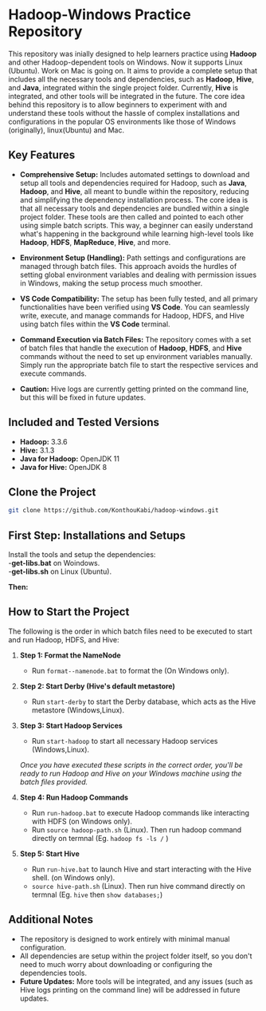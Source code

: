 # Hadoop-Windows Practice Repository

This repository was inially designed to help learners practice using **Hadoop** and other Hadoop-dependent tools on Windows. Now it supports Linux (Ubuntu). Work on Mac is going on. It aims to provide a complete setup that includes all the necessary tools and dependencies, such as **Hadoop**, **Hive**, and **Java**, integrated within the single project folder. Currently, **Hive** is integrated, and other tools will be integrated in the future. The core idea behind this repository is to allow beginners to experiment with and understand these tools without the hassle of complex installations and configurations in the popular OS environments like those of Windows (originally), linux(Ubuntu) and Mac.

## Key Features

- **Comprehensive Setup:** Includes automated settings to download and setup all tools and dependencies required for Hadoop, such as **Java**, **Hadoop**, and **Hive**, all meant to bundle within the repository, reducing and simplifying the dependency installation process. The core idea is that all necessary tools and dependencies are bundled within a single project folder. These tools are then called and pointed to each other using simple batch scripts. This way, a beginner can easily understand what's happening in the background while learning high-level tools like **Hadoop**, **HDFS**, **MapReduce**, **Hive**, and more.

- **Environment Setup (Handling):** Path settings and configurations are managed through batch files. This approach avoids the hurdles of setting global environment variables and dealing with permission issues in Windows, making the setup process much smoother.

- **VS Code Compatibility:** The setup has been fully tested, and all primary functionalities have been verified using **VS Code**. You can seamlessly write, execute, and manage commands for Hadoop, HDFS, and Hive using batch files within the **VS Code** terminal.

- **Command Execution via Batch Files:** The repository comes with a set of batch files that handle the execution of **Hadoop**, **HDFS**, and **Hive** commands without the need to set up environment variables manually. Simply run the appropriate batch file to start the respective services and execute commands.

- **Caution:** Hive logs are currently getting printed on the command line, but this will be fixed in future updates.

## Included and Tested Versions

- **Hadoop:** 3.3.6
- **Hive:** 3.1.3
- **Java for Hadoop:** OpenJDK 11
- **Java for Hive:** OpenJDK 8

## Clone the Project

```bash
git clone https://github.com/KonthouKabi/hadoop-windows.git
```
## First Step: Installations and Setups

Install the tools and setup the dependencies:<br>
-**get-libs.bat** on Woindows.<br>
-**get-libs.sh** on Linux (Ubuntu).

**Then:**

## How to Start the Project

The following is the order in which batch files need to be executed to start and run Hadoop, HDFS, and Hive:

1. **Step 1: Format the NameNode**
    - Run `format--namenode.bat` to format the  (On Windows only).

2. **Step 2: Start Derby (Hive's default metastore)**
    - Run `start-derby` to start the Derby database, which acts as the Hive metastore (Windows,Linux).

3. **Step 3: Start Hadoop Services**
    - Run `start-hadoop` to start all necessary Hadoop services (Windows,Linux). <br>

   <i> Once you have executed these scripts in the correct order, you'll be ready to run Hadoop and Hive on your Windows machine using the batch files provided.</i> <br>

4. **Step 4: Run Hadoop Commands**
    - Run `run-hadoop.bat` to execute Hadoop commands like interacting with HDFS (on Windows only).<br>
    - Run `source hadoop-path.sh` (Linux). Then run hadoop command directly on termnal (Eg. `hadoop fs -ls /` )

5. **Step 5: Start Hive**
    - Run `run-hive.bat` to launch Hive and start interacting with the Hive shell. (on Windows only).<br>
    - `source hive-path.sh` (Linux). Then run hive command directly on termnal (Eg. `hive` then `show databases;`)


## Additional Notes

- The repository is designed to work entirely with minimal manual configuration.
- All dependencies are setup within the project folder itself, so you don't need to much worry about downloading or configuring the dependencies tools.
- **Future Updates:** More tools will be integrated, and any issues (such as Hive logs printing on the command line) will be addressed in future updates.
